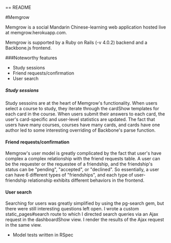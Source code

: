 == README

#Memgrow

Memgrow is a social Mandarin Chinese-learning web application hosted live at memgrow.herokuapp.com. 

Memgrow is supported by a Ruby on Rails (-v 4.0.2) backend and a Backbone.js frontend. 

###Noteworthy features

* Study sessions
* Friend requests/confirmation
* User search


##### Study sessions

Study sessoins are at the heart of Memgrow's functionality. When users select a course to study, they iterate through the cardShow templates for each card in the course. When users submit their answers to each card, the user's card-specific and user-level statistics are updated. The fact that users have many courses, courses have many cards, and cards have one author led to some interesting overriding of Backbone's parse function. 

#### Friend requests/confirmation

Memgrow's user model is greatly complicated by the fact that user's have complex a complex relationship with the friend requests table. A user can be the requester or the requestee of a friendship, and the friendship's status can be "pending", "accepted", or "declined". So essentially, a user can have 6 different types of "friendships", and each type of user-friendship relationship exhibits different behaviors in the frontend.

#### User search

Searching for users was greatly simplified by using the pg-search gem, but there were still interesting questions left open. I wrote a custom static_pages#search route to which I directed search queries via an Ajax request in the dashboardShow view. I render the results of the Ajax request in the same view. 

* Model tests written in RSpec


